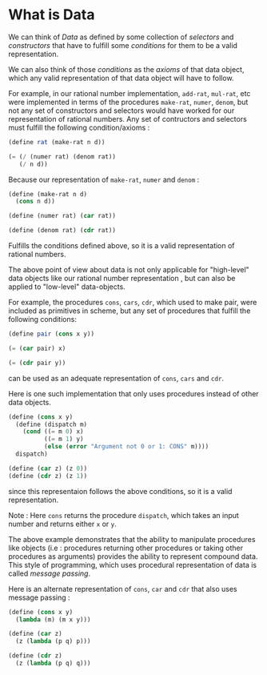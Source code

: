 # What is Data
We can think of *Data* as defined by some collection of *selectors* and *constructors* that have to fulfill some 
*conditions* for them to be a valid representation.

We can also think of those *conditions* as the *axioms* of that data object, which any valid representation of
that data object will have to follow.

For example, in our rational number implementation, `add-rat`, `mul-rat`, etc were implemented in terms of the 
procedures `make-rat`, `numer`, `denom`, but not any set of constructors and selectors would have worked for
our representation of rational numbers. Any set of contructors and selectors must fulfill the following condition/axioms :
```scheme
(define rat (make-rat n d))

(= (/ (numer rat) (denom rat))
   (/ n d))
```

Because our representation of `make-rat`, `numer` and `denom` :
```scheme
(define (make-rat n d)
  (cons n d))

(define (numer rat) (car rat))

(define (denom rat) (cdr rat))
```
Fulfills the conditions defined above, so it is a valid representation of rational numbers.

The above point of view about data is not only applicable for "high-level" data objects like our rational number
representation , but can also be applied to "low-level" data-objects. 

For example, the procedures `cons`, `cars`, `cdr`, which used to make pair, were included as primitives in scheme,
but any set of procedures that fulfill the following conditions:
```scheme
(define pair (cons x y))

(= (car pair) x)

(= (cdr pair y))
```
can be used as an adequate representation of `cons`, `cars` and `cdr`.

Here is one such implementation that only uses procedures instead of other data objects.
```scheme
(define (cons x y)
  (define (dispatch m)
    (cond ((= m 0) x)
          ((= m 1) y)
          (else (error "Argument not 0 or 1: CONS" m))))
  dispatch)

(define (car z) (z 0))
(define (cdr z) (z 1))
```
since this representaion follows the above conditions, so it is a valid representation.

Note : Here `cons` returns the procedure `dispatch`, which takes an input number and returns either `x` or `y`.

The above example demonstrates that the ability to manipulate procedures like objects (i.e : procedures returning other
procedures or taking other procedures as arguments) provides the ability to represent compound data.
This style of programming, which uses procedural representation of data is called *message passing*.

Here is an alternate representation of `cons`, `car` and `cdr` that also uses message passing :
```scheme
(define (cons x y)
  (lambda (m) (m x y)))

(define (car z)
  (z (lambda (p q) p)))

(define (cdr z)
  (z (lambda (p q) q)))
```

